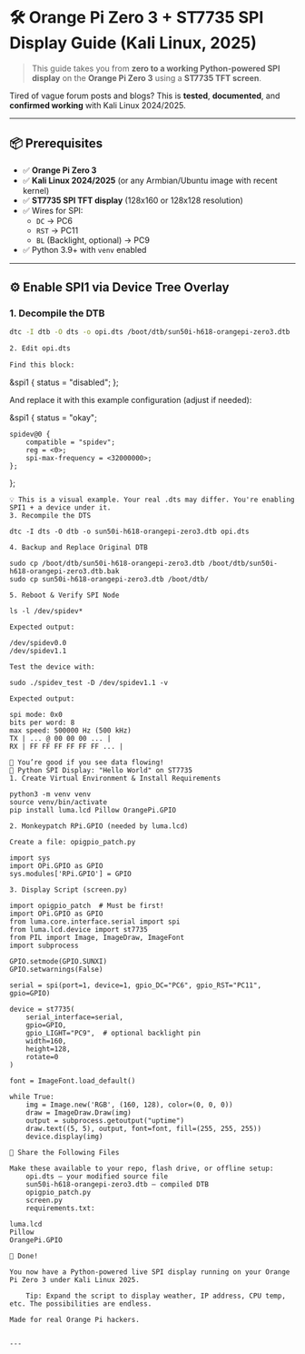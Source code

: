 # 🛠️ Orange Pi Zero 3 + ST7735 SPI Display Guide (Kali Linux, 2025)

> This guide takes you from **zero to a working Python-powered SPI display** on the **Orange Pi Zero 3** using a **ST7735 TFT screen**.

Tired of vague forum posts and blogs? This is **tested**, **documented**, and **confirmed working** with Kali Linux 2024/2025.

---

## 📦 Prerequisites

- ✅ **Orange Pi Zero 3**
- ✅ **Kali Linux 2024/2025** (or any Armbian/Ubuntu image with recent kernel)
- ✅ **ST7735 SPI TFT display** (128x160 or 128x128 resolution)
- ✅ Wires for SPI:
  - `DC` → PC6
  - `RST` → PC11
  - `BL` (Backlight, optional) → PC9
- ✅ Python 3.9+ with `venv` enabled

---

## ⚙️ Enable SPI1 via Device Tree Overlay

### 1. Decompile the DTB

```bash
dtc -I dtb -O dts -o opi.dts /boot/dtb/sun50i-h618-orangepi-zero3.dtb

2. Edit opi.dts

Find this block:

```
&spi1 {
    status = "disabled";
};

And replace it with this example configuration (adjust if needed):

&spi1 {
    status = "okay";

    spidev@0 {
        compatible = "spidev";
        reg = <0>;
        spi-max-frequency = <32000000>;
    };
};
```
💡 This is a visual example. Your real .dts may differ. You're enabling SPI1 + a device under it.
3. Recompile the DTS

dtc -I dts -O dtb -o sun50i-h618-orangepi-zero3.dtb opi.dts

4. Backup and Replace Original DTB

sudo cp /boot/dtb/sun50i-h618-orangepi-zero3.dtb /boot/dtb/sun50i-h618-orangepi-zero3.dtb.bak
sudo cp sun50i-h618-orangepi-zero3.dtb /boot/dtb/

5. Reboot & Verify SPI Node

ls -l /dev/spidev*

Expected output:

/dev/spidev0.0
/dev/spidev1.1

Test the device with:

sudo ./spidev_test -D /dev/spidev1.1 -v

Expected output:

spi mode: 0x0
bits per word: 8
max speed: 500000 Hz (500 kHz)
TX | ... @ 00 00 00 ... |
RX | FF FF FF FF FF FF ... |

🎯 You’re good if you see data flowing!
🧪 Python SPI Display: "Hello World" on ST7735
1. Create Virtual Environment & Install Requirements

python3 -m venv venv
source venv/bin/activate
pip install luma.lcd Pillow OrangePi.GPIO

2. Monkeypatch RPi.GPIO (needed by luma.lcd)

Create a file: opigpio_patch.py

import sys
import OPi.GPIO as GPIO
sys.modules['RPi.GPIO'] = GPIO

3. Display Script (screen.py)

import opigpio_patch  # Must be first!
import OPi.GPIO as GPIO
from luma.core.interface.serial import spi
from luma.lcd.device import st7735
from PIL import Image, ImageDraw, ImageFont
import subprocess

GPIO.setmode(GPIO.SUNXI)
GPIO.setwarnings(False)

serial = spi(port=1, device=1, gpio_DC="PC6", gpio_RST="PC11", gpio=GPIO)

device = st7735(
    serial_interface=serial,
    gpio=GPIO,
    gpio_LIGHT="PC9",  # optional backlight pin
    width=160,
    height=128,
    rotate=0
)

font = ImageFont.load_default()

while True:
    img = Image.new('RGB', (160, 128), color=(0, 0, 0))
    draw = ImageDraw.Draw(img)
    output = subprocess.getoutput("uptime")
    draw.text((5, 5), output, font=font, fill=(255, 255, 255))
    device.display(img)

📂 Share the Following Files

Make these available to your repo, flash drive, or offline setup:
    opi.dts — your modified source file
    sun50i-h618-orangepi-zero3.dtb — compiled DTB
    opigpio_patch.py
    screen.py
    requirements.txt:

luma.lcd
Pillow
OrangePi.GPIO

🎉 Done!

You now have a Python-powered live SPI display running on your Orange Pi Zero 3 under Kali Linux 2025.

    Tip: Expand the script to display weather, IP address, CPU temp, etc. The possibilities are endless.

Made for real Orange Pi hackers.


---


